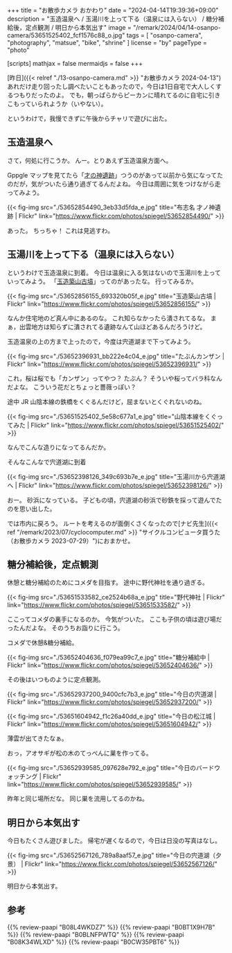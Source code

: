 +++
title = "お散歩カメラ おかわり"
date =  "2024-04-14T19:39:36+09:00"
description = "玉造温泉へ / 玉湯川を上って下る（温泉には入らない） / 糖分補給後，定点観測 / 明日から本気出す"
image = "/remark/2024/04/14-osanpo-camera/53651525402_fcf1576c88_o.jpg"
tags = [ "osanpo-camera", "photography", "matsue", "bike", "shrine" ]
license = "by"
pageType = "photo"

[scripts]
  mathjax = false
  mermaidjs = false
+++

[昨日]({{< relref "./13-osanpo-camera.md" >}} "お散歩カメラ 2024-04-13")あれだけ走り回ったし調べたいこともあったので，今日は1日自宅で大人しくするつもりだったのよ。
でも，朝っぱらからピーカンに晴れてるのに自宅に引きこもっていられようか（いやない）。

というわけで，我慢できずに午後からチャリで遊びに出た。

## 玉造温泉へ

さて，何処に行こうか。
んー。とりあえず玉造温泉方面へ。

Gppgle マップを見てたら「[才の神遺跡]」つうのがあって以前から気になってたのだが，気がついたら通り過ぎてるんだよね。
今日は周囲に気をつけながら走ってみよう。

{{< fig-img src="./53652854490_3eb33d5fda_e.jpg" title="布志名 才ノ神遺跡 | Flickr" link="https://www.flickr.com/photos/spiegel/53652854490/" >}}

あった。
ちっちゃ！ これは見逃すわ。

## 玉湯川を上って下る（温泉には入らない）

というわけで玉造温泉に到着。
今日は温泉に入る気はないので玉湯川を上っていってみよう。
「[玉造築山古墳]」ってのがあったな。
行ってみるか。

{{< fig-img src="./53652856155_693320b05f_e.jpg" title="玉造築山古墳 | Flickr" link="https://www.flickr.com/photos/spiegel/53652856155/" >}}

なんか住宅地のど真ん中にあるのな。
これ知らなかったら潰されてるな。
まぁ，出雲地方は知らずに潰されてる遺跡なんて山ほどあるんだろうけど。

玉造温泉の上の方まで上ったので，今度は宍道湖まで下ってみよう。

{{< fig-img src="./53652396931_bb222e4c04_e.jpg" title="たぶんカンザン | Flickr" link="https://www.flickr.com/photos/spiegel/53652396931/" >}}

これ，桜は桜でも「カンザン」ってやつ？ たぶん？ そういや桜ってバラ科なんだよな。
こういう花だとちょっと薔薇っぽい？

途中 JR 山陰本線の鉄橋をくぐるんだけど，屈まないとくぐれないのね。

{{< fig-img src="./53651525402_5e58c677a1_e.jpg" title="山陰本線をくぐってみた | Flickr" link="https://www.flickr.com/photos/spiegel/53651525402/" >}}

なんでこんな造りになってるんだか。

そんなこんなで宍道湖に到着

{{< fig-img src="./53652398126_349c693b7e_e.jpg" title="玉湯川から宍道湖へ | Flickr" link="https://www.flickr.com/photos/spiegel/53652398126/" >}}

おー。
砂浜になっている。
子どもの頃，宍道湖の砂浜で砂鉄を採って遊んでたのを思い出した。

では市内に戻ろう。
ルートを考えるのが面倒くさくなったので[ナビ先生]({{< ref "/remark/2023/07/cyclocomputer.md" >}} "サイクルコンピュータ買うた（お散歩カメラ 2023-07-29）")におまかせ。

## 糖分補給後，定点観測

休憩と糖分補給のためにコメダを目指す。
途中に野代神社を通り過ぎる。

{{< fig-img src="./53651533582_ce2524b68a_e.jpg" title="野代神社 | Flickr" link="https://www.flickr.com/photos/spiegel/53651533582/" >}}

ここってコメダの裏手になるのか。
今気がついた。
ここも子供の頃は遊び場だったんだよな。
そのうちお詣りに行こう。

コメダで休憩&糖分補給。

{{< fig-img src="./53652404636_f079ea99c7_e.jpg" title="糖分補給中 | Flickr" link="https://www.flickr.com/photos/spiegel/53652404636/" >}}

その後はいつものように定点観測。

{{< fig-img src="./53652937200_9400cfc7b3_e.jpg" title="今日の宍道湖 | Flickr" link="https://www.flickr.com/photos/spiegel/53652937200/" >}}

{{< fig-img src="./53651604942_f1c26a40dd_e.jpg" title="今日の松江城 | Flickr" link="https://www.flickr.com/photos/spiegel/53651604942/" >}}

薄雲が出てきたなぁ。

おっ，アオサギが松の木のてっぺんに巣を作ってる。

{{< fig-img src="./53652939585_097628e792_e.jpg" title="今日のバードウォッチング | Flickr" link="https://www.flickr.com/photos/spiegel/53652939585/" >}}

昨年と同じ場所だな。
同じ巣を流用してるのかね。

## 明日から本気出す

今日もたくさん遊びました。
帰宅が遅くなるので，今日は日没の写真はなし。

{{< fig-img src="./53652567126_789a8aaf57_e.jpg" title="今日の宍道湖（夕景） | Flickr" link="https://www.flickr.com/photos/spiegel/53652567126/" >}}

明日から本気出す。

[才の神遺跡]: https://maps.app.goo.gl/qaimgbriVHo9xVZ97
[玉造築山古墳]: https://maps.app.goo.gl/yQTe1nLhS3RUF1uE6
[野代神社]: https://maps.app.goo.gl/EcqMQYv7ZwkvMULf7

## 参考

{{% review-paapi "B08L4WKDZ7" %}} <!-- PowerShot ZOOM -->
{{% review-paapi "B0BT1X9H7B" %}} <!-- 日焼け止め -->
{{% review-paapi "B0BLNFPWTQ" %}} <!-- trimm ROLLIN サイクルコンピュータ -->
{{% review-paapi "B08K34WLXD" %}} <!-- ステムバッグ（stem bag） -->
{{% review-paapi "B0CW35PBT6" %}} <!-- ネコカブリーナ -->
